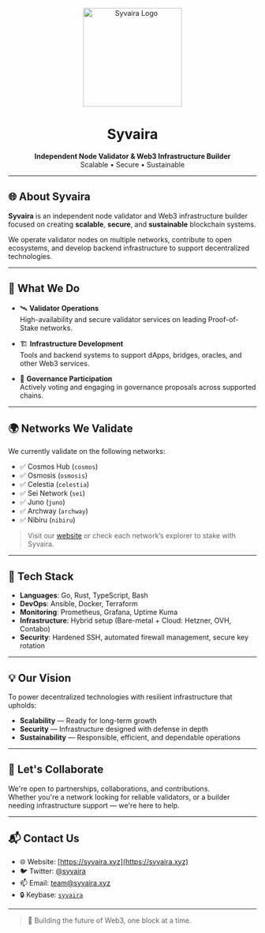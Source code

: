 <p align="center">
  <img src="https://syvaira.xyz/logo.png" alt="Syvaira Logo" width="200"/>
</p>

<h1 align="center">Syvaira</h1>

<p align="center">
  <strong>Independent Node Validator & Web3 Infrastructure Builder</strong><br/>
  Scalable • Secure • Sustainable
</p>

---

## 🌐 About Syvaira

**Syvaira** is an independent node validator and Web3 infrastructure builder focused on creating **scalable**, **secure**, and **sustainable** blockchain systems.

We operate validator nodes on multiple networks, contribute to open ecosystems, and develop backend infrastructure to support decentralized technologies.

---

## 🔧 What We Do

- 🛰️ **Validator Operations**  
  High-availability and secure validator services on leading Proof-of-Stake networks.

- 🏗️ **Infrastructure Development**  
  Tools and backend systems to support dApps, bridges, oracles, and other Web3 services.

- 📣 **Governance Participation**  
  Actively voting and engaging in governance proposals across supported chains.

---

## 🌍 Networks We Validate

We currently validate on the following networks:

- ✅ Cosmos Hub (`cosmos`)
- ✅ Osmosis (`osmosis`)
- ✅ Celestia (`celestia`)
- ✅ Sei Network (`sei`)
- ✅ Juno (`juno`)
- ✅ Archway (`archway`)
- ✅ Nibiru (`nibiru`)

> Visit our [website](https://syvaira.xyz) or check each network’s explorer to stake with Syvaira.

---

## 🧰 Tech Stack

- **Languages**: Go, Rust, TypeScript, Bash  
- **DevOps**: Ansible, Docker, Terraform  
- **Monitoring**: Prometheus, Grafana, Uptime Kuma  
- **Infrastructure**: Hybrid setup (Bare-metal + Cloud: Hetzner, OVH, Contabo)  
- **Security**: Hardened SSH, automated firewall management, secure key rotation

---

## 💡 Our Vision

To power decentralized technologies with resilient infrastructure that upholds:

- **Scalability** — Ready for long-term growth  
- **Security** — Infrastructure designed with defense in depth  
- **Sustainability** — Responsible, efficient, and dependable operations

---

## 🤝 Let's Collaborate

We're open to partnerships, collaborations, and contributions.  
Whether you're a network looking for reliable validators, or a builder needing infrastructure support — we're here to help.

---

## 📬 Contact Us

- 🌐 Website: [https://syvaira.xyz](https://syvaira.xyz)
- 🐦 Twitter: [@syvaira](https://twitter.com/syvaira)
- 📫 Email: [team@syvaira.xyz](mailto:team@syvaira.xyz)
- 🔒 Keybase: [`syvaira`](https://keybase.io/syvaira)

---

> 🧱 Building the future of Web3, one block at a time.
